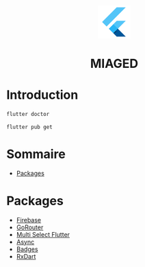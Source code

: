 <div align="center">
    <img src="docs/pictures/flutter.png" title="Flutter logo" width="15%"/>
    <h1>MIAGED</h1>
</div>

# Introduction
````console
flutter doctor
````
`````console
flutter pub get
`````
# Sommaire
- [Packages](#packages)
# Packages
- [Firebase](https://firebase.flutter.dev)
- [GoRouter](https://pub.dev/packages/go_router)
- [Multi Select Flutter](https://pub.dev/packages/multi_select_flutter)
- [Async](https://api.dart.dev/stable/2.18.6/dart-async/dart-async-library.html)
- [Badges](https://pub.dev/packages/badges)
- [RxDart](https://pub.dev/packages/rxdart)